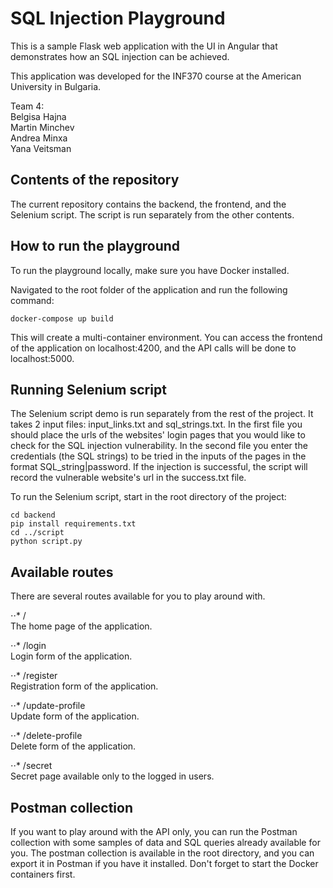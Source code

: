 # SQL Injection Playground
This is a sample Flask web application with the UI in Angular that demonstrates how an SQL injection can be achieved.  

This application was developed for the INF370 course at the American University in Bulgaria.

Team 4:  
Belgisa Hajna  
Martin Minchev  
Andrea Minxa  
Yana Veitsman  

## Contents of the repository  
The current repository contains the backend, the frontend, and the Selenium script. The script is run separately from the other contents.

## How to run the playground
To run the playground locally, make sure you have Docker installed. 

Navigated to the root folder of the application and run the following command:
```
docker-compose up build
```
This will create a multi-container environment. You can access the frontend of the application on localhost:4200, and the API calls will be done to localhost:5000.  

## Running Selenium script  
The Selenium script demo is run separately from the rest of the project. It takes 2 input files: input_links.txt and sql_strings.txt. In the first file you should place the urls of the websites' login pages that you would like to check for the SQL injection vulnerability. In the second file you enter the credentials (the SQL strings) to be tried in the inputs of the pages in the format SQL_string|password. If the injection is successful, the script will record the vulnerable website's url in the success.txt file.  

To run the Selenium script, start in the root directory of the project:  
```
cd backend
pip install requirements.txt
cd ../script
python script.py
```  

## Available routes  
There are several routes available for you to play around with.  
  
⋅⋅* /  
The home page of the application.  
  
⋅⋅* /login  
Login form of the application.  
  
⋅⋅* /register  
Registration form of the application.  
  
⋅⋅* /update-profile  
Update form of the application.  
  
⋅⋅* /delete-profile  
Delete form of the application.  
  
⋅⋅* /secret  
Secret page available only to the logged in users.  

## Postman collection
If you want to play around with the API only, you can run the Postman collection with some samples of data and SQL queries already available for you. The postman collection is available in the root directory, and you can export it in Postman if you have it installed. Don't forget to start the Docker containers first.  
